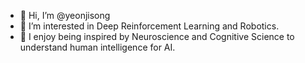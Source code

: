 - 👋 Hi, I’m @yeonjisong
- 👀 I’m interested in Deep Reinforcement Learning and Robotics.
- 🌱 I enjoy being inspired by Neuroscience and Cognitive Science to understand human intelligence for AI.
<!-- - 💞️ I’m looking to collaborate on ... -->
<!-- - 📫 How to reach me ... -->

<!---
yeonjisong/yeonjisong is a ✨ special ✨ repository because its `README.md` (this file) appears on your GitHub profile.
You can click the Preview link to take a look at your changes.
--->
